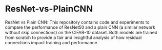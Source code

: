 # ResNet-vs-PlainCNN
ResNet vs Plain CNN: This repository contains code and experiments to compare the performance of ResNet50 and a plain CNN (a similar network without skip connections) on the CIFAR-10 dataset. Both models are trained from scratch to provide a fair and insightful analysis of how residual connections impact training and performance.
